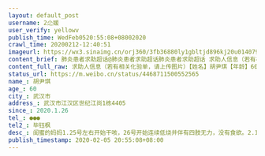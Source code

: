 ```yaml
---
layout: default_post
username: 2尐媛
user_verify: yellowv
publish_time: WedFeb0520:55:08+08002020
crawl_time: 20200212-12:40:51
imageurl: https://wx3.sinaimg.cn/orj360/3fb36880ly1gbltjd896kj20u014079h.jpg,https://wx3.sinaimg.cn/orj360/3fb36880ly1gbltjcz5p2j20u0140thd.jpg,https://wx1.sinaimg.cn/orj360/3fb36880ly1gbltjdxom9j20u0140god.jpg
content_brief: 肺炎患者求助超话@肺炎患者求助超话肺炎患者求助超话 求助人信息（若有相关化验单，请上传图片）【姓名】胡尹琪【年龄】60【所在城市】武汉市【所在小区、社区】武汉市江汉区世纪江尚1栋4405【患病时间】2020.1.26【联系方式】●●●【其他紧急联系人】毕钰枫 【病情描述】闺 ...全文
content_full_raw: 求助人信息（若有相关化验单，请上传图片）【姓名】胡尹琪【年龄】60【所在城市】武汉市【所在小区、社区】武汉市江汉区世纪江尚1栋4405【患病时间】2020.1.26【联系方式】●●●【其他紧急联系人】毕钰枫【病情描述】闺蜜的妈妈1.25号左右开始干咳，26号开始连续低烧并伴有四肢无力，没有食欲。2.1去拍的肺部CT，2.2日在武汉市7医院做了核酸检测，目前结果还没有拿到。在这个期间我们联系过社区，联系过医院，任何办法都想到了，可得到的回复都是等、没有床位。闺蜜妈妈本来就是高血压患者，家里还有个2岁的外孙女前段时间也出现了低烧。家中还有一个胃癌的老伴需要人照顾，患者现在双肺感染玻璃状，低烧气踹无力，血氧饱和度低于80生命体征不稳定，而且家中氧气不知道能不能继续支撑患者等到所谓的床位！目前在家中吸氧维持最高84。目前在家隔离，由于不能离开氧气现在连针都不敢出去打急需床位救命！真的是走投无路，感谢跪谢！！！@央视新闻@中国日报@武汉晚报@人民日报@人民网@央视网@央视新闻@丁香医生@新华网@中国新闻网@热点新闻@中国新闻周刊@24小时新闻@网易新闻客户端@凤凰新闻客户端@新京报动新闻@全球头条新闻事件@央视新闻周刊武汉·天兴花园
status_url: https://m.weibo.cn/status/4468711500552565
name_: 胡尹琪
age_: 60
city_: 武汉市
address_: 武汉市江汉区世纪江尚1栋4405
since_: 2020.1.26
tel_: ●●●
tel2_: 毕钰枫
desc_: 闺蜜的妈妈1.25号左右开始干咳，26号开始连续低烧并伴有四肢无力，没有食欲。2.1去拍的肺部CT，2.2日在武汉市7医院做了核酸检测，目前结果还没有拿到。在这个期间我们联系过社区，联系过医院，任何办法都想到了，可得到的回复都是等、没有床位。闺蜜妈妈本来就是高血压患者，家里还有个2岁的外孙女前段时间也出现了低烧。家中还有一个胃癌的老伴需要人照顾，患者现在双肺感染玻璃状，低烧气踹无力，血氧饱和度低于80生命体征不稳定，而且家中氧气不知道能不能继续支撑患者等到所谓的床位！目前在家中吸氧维持最高84。目前在家隔离，由于不能离开氧气现在连针都不敢出去打急需床位救命！真的是走投无路，感谢跪谢！！！@央视新闻@中国日报@武汉晚报@人民日报@人民网@央视网@央视新闻@丁香医生@新华网@中国新闻网@热点新闻@中国新闻周刊@24小时新闻@网易新闻客户端@凤凰新闻客户端@新京报动新闻@全球头条新闻事件@央视新闻周刊武汉·天兴花园
publish_timestamp: 2020-02-05 20:55:08+08:00
---
```

